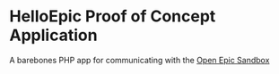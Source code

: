 # HelloEpic Proof of Concept Application

A barebones PHP app for communicating with the [Open Epic Sandbox](https://open.epic.com/AppExchange/Sandbox)
